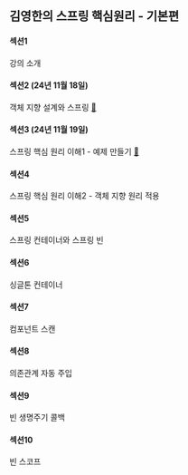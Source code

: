 ## 김영한의 스프링 핵심원리 - 기본편

#### 섹션1
강의 소개

#### 섹션2 (24년 11월 18일)
객체 지향 설계와 스프링 [📝](https://github.com/yyypearl/Spring_Basic/blob/main/session2/02%20%EA%B0%9D%EC%B2%B4%20%EC%A7%80%ED%96%A5%20%EC%84%A4%EA%B3%84%EC%99%80%20%EC%8A%A4%ED%94%84%EB%A7%81.md)

#### 섹션3 (24년 11월 19일)
스프링 핵심 원리 이해1 - 예제 만들기 [📝](https://github.com/yyypearl/Spring_Basic/blob/main/session3/03%20%EC%8A%A4%ED%94%84%EB%A7%81%20%ED%95%B5%EC%8B%AC%20%EC%9B%90%EB%A6%AC%20%EC%9D%B4%ED%95%B41%20-%20%EC%98%88%EC%A0%9C%20%EB%A7%8C%EB%93%A4%EA%B8%B0.md)

#### 섹션4
스프링 핵심 원리 이해2 - 객체 지향 원리 적용

#### 섹션5
스프링 컨테이너와 스프링 빈

#### 섹션6
싱글톤 컨테이너

#### 섹션7
컴포넌트 스캔

#### 섹션8
의존관계 자동 주입

#### 섹션9
빈 생명주기 콜백

#### 섹션10
빈 스코프
